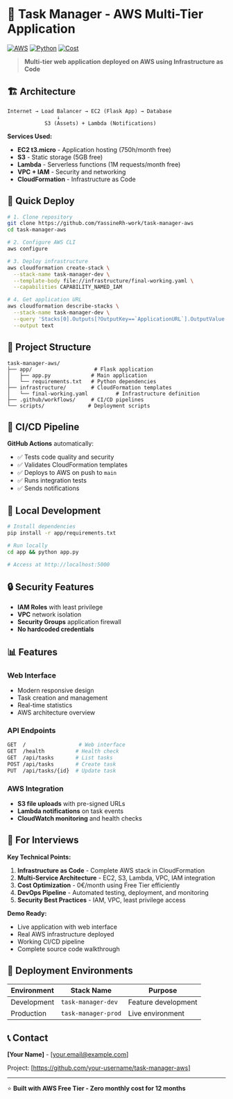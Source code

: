 # 🚀 Task Manager - AWS Multi-Tier Application

[![AWS](https://img.shields.io/badge/AWS-100%25-orange)](https://aws.amazon.com)
[![Python](https://img.shields.io/badge/Python-3.9+-blue)](https://python.org)
[![Cost](https://img.shields.io/badge/Cost-0€%2Fmonth-brightgreen)](https://aws.amazon.com/free/)

> **Multi-tier web application deployed on AWS using Infrastructure as Code**
>

## 🏗️ Architecture

```
Internet → Load Balancer → EC2 (Flask App) → Database
                ↓
            S3 (Assets) + Lambda (Notifications)
```

**Services Used:**
- **EC2 t3.micro** - Application hosting (750h/month free)
- **S3** - Static storage (5GB free)  
- **Lambda** - Serverless functions (1M requests/month free)
- **VPC + IAM** - Security and networking
- **CloudFormation** - Infrastructure as Code


## 🚀 Quick Deploy

```bash
# 1. Clone repository
git clone https://github.com/YassineRh-work/task-manager-aws
cd task-manager-aws

# 2. Configure AWS CLI
aws configure

# 3. Deploy infrastructure
aws cloudformation create-stack \
  --stack-name task-manager-dev \
  --template-body file://infrastructure/final-working.yaml \
  --capabilities CAPABILITY_NAMED_IAM

# 4. Get application URL
aws cloudformation describe-stacks \
  --stack-name task-manager-dev \
  --query 'Stacks[0].Outputs[?OutputKey==`ApplicationURL`].OutputValue' \
  --output text
```

## 📁 Project Structure

```
task-manager-aws/
├── app/                    # Flask application
│   ├── app.py             # Main application
│   └── requirements.txt   # Python dependencies
├── infrastructure/        # CloudFormation templates
│   └── final-working.yaml         # Infrastructure definition
├── .github/workflows/     # CI/CD pipelines
└── scripts/              # Deployment scripts
```

## 🔄 CI/CD Pipeline

**GitHub Actions** automatically:
- ✅ Tests code quality and security
- ✅ Validates CloudFormation templates  
- ✅ Deploys to AWS on push to `main`
- ✅ Runs integration tests
- ✅ Sends notifications

## 🧪 Local Development

```bash
# Install dependencies
pip install -r app/requirements.txt

# Run locally
cd app && python app.py

# Access at http://localhost:5000
```

## 🔒 Security Features

- **IAM Roles** with least privilege
- **VPC** network isolation
- **Security Groups** application firewall
- **No hardcoded credentials**

## 📊 Features

### Web Interface
- Modern responsive design
- Task creation and management
- Real-time statistics
- AWS architecture overview

### API Endpoints
```bash
GET  /                 # Web interface
GET  /health          # Health check
GET  /api/tasks       # List tasks
POST /api/tasks       # Create task
PUT  /api/tasks/{id}  # Update task
```

### AWS Integration
- **S3 file uploads** with pre-signed URLs
- **Lambda notifications** on task events
- **CloudWatch monitoring** and health checks

## 🎯 For Interviews

**Key Technical Points:**
1. **Infrastructure as Code** - Complete AWS stack in CloudFormation
2. **Multi-Service Architecture** - EC2, S3, Lambda, VPC, IAM integration
3. **Cost Optimization** - 0€/month using Free Tier efficiently
4. **DevOps Pipeline** - Automated testing, deployment, and monitoring
5. **Security Best Practices** - IAM, VPC, least privilege access

**Demo Ready:**
- Live application with web interface
- Real AWS infrastructure deployed
- Working CI/CD pipeline
- Complete source code walkthrough

## 🚀 Deployment Environments

| Environment | Stack Name | Purpose |
|-------------|------------|---------|
| Development | `task-manager-dev` | Feature development |
| Production | `task-manager-prod` | Live environment |

## 📞 Contact

**[Your Name]** - [your.email@example.com]

Project: [https://github.com/your-username/task-manager-aws]

---

⭐ **Built with AWS Free Tier - Zero monthly cost for 12 months**